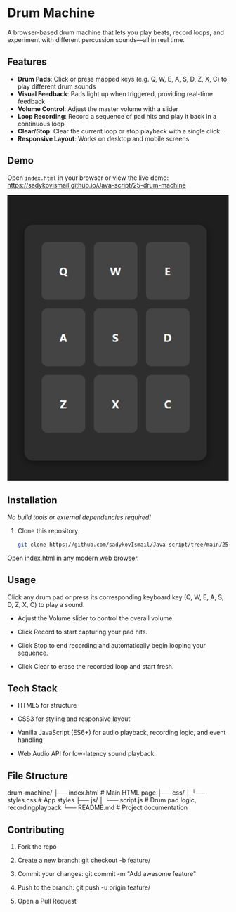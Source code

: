 # Drum Machine

A browser-based drum machine that lets you play beats, record loops, and experiment with different percussion sounds—all in real time.

## Features

- **Drum Pads**: Click or press mapped keys (e.g. Q, W, E, A, S, D, Z, X, C) to play different drum sounds  
- **Visual Feedback**: Pads light up when triggered, providing real-time feedback  
- **Volume Control**: Adjust the master volume with a slider  
- **Loop Recording**: Record a sequence of pad hits and play it back in a continuous loop  
- **Clear/Stop**: Clear the current loop or stop playback with a single click  
- **Responsive Layout**: Works on desktop and mobile screens  

## Demo

Open `index.html` in your browser or view the live demo:  
<https://sadykovismail.github.io/Java-script/25-drum-machine>

![Screenshot of the Drum Machine app](./screenshot.png)

## Installation

_No build tools or external dependencies required!_

1. Clone this repository:  
   ```bash
   git clone https://github.com/sadykovIsmail/Java-script/tree/main/25-drum-machine
Open index.html in any modern web browser.

## Usage
Click any drum pad or press its corresponding keyboard key (Q, W, E, A, S, D, Z, X, C) to play a sound.

- Adjust the Volume slider to control the overall volume.

- Click Record to start capturing your pad hits.

- Click Stop to end recording and automatically begin looping your sequence.

- Click Clear to erase the recorded loop and start fresh.

## Tech Stack
- HTML5 for structure

- CSS3 for styling and responsive layout

- Vanilla JavaScript (ES6+) for audio playback, recording logic, and event handling

- Web Audio API for low-latency sound playback

## File Structure

drum-machine/
├── index.html           # Main HTML page
├── css/
│   └── styles.css       # App styles
├── js/
│   └── script.js        # Drum pad logic, recordingplayback
└── README.md            # Project documentation

## Contributing
1) Fork the repo

2) Create a new branch:
git checkout -b feature/<your-branch-name>

3) Commit your changes:
git commit -m "Add awesome feature"

4) Push to the branch:
git push -u origin feature/<your-branch-name>

5) Open a Pull Request